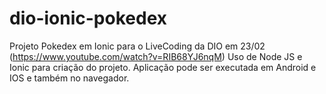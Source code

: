 # dio-ionic-pokedex
Projeto Pokedex em Ionic para o LiveCoding da DIO em 23/02 (https://www.youtube.com/watch?v=RIB68YJ6nqM)
Uso de Node JS e Ionic para criação do projeto. Aplicação pode ser executada em Android e IOS e também no navegador.
